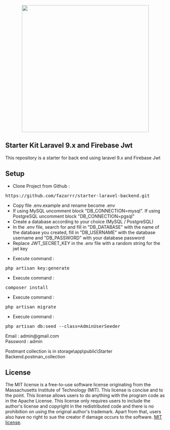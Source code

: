 <p  align="center"><a  href="https://laravel.com"  target="_blank"><img  src="https://raw.githubusercontent.com/laravel/art/master/logo-lockup/5%20SVG/2%20CMYK/1%20Full%20Color/laravel-logolockup-cmyk-red.svg"  width="400"></a></p>

## Starter Kit Laravel 9.x and Firebase Jwt

This repository is a starter for back end using laravel 9.x and Firebase Jwt

## Setup

<ul  dir="auto">  <li>Clone Project from Github :</li>  </ul>  <div  class="highlight highlight-source-shell notranslate position-relative overflow-auto"  dir="auto"  data-snippet-clipboard-copy-content="https://github.com/fazarrr/starter-laravel-backend.git"><pre>https://github.com/fazarrr/starter-laravel-backend.git</pre></div>  <ul  dir="auto">  <li>Copy file .env.example and rename become .env</li>  <li>If using MySQL uncomment block "DB_CONNECTION=mysql". If using PostgreSQL uncomment block "DB_CONNECTION=pgsql"</li>  <li>Create a database according to your choice (MySQL / PostgreSQL)</li>  <li>In the .env file, search for and fill in "DB_DATABASE" with the name of the database you created, fill in "DB_USERNAME" with the database username and "DB_PASSWORD" with your database password</li>  <li>Replace JWT_SECRET_KEY in the .env file with a random string for the jwt key</li>  </ul>  <ul  dir="auto">  <li>Execute command :</li>  </ul>  <div  class="highlight highlight-source-shell notranslate position-relative overflow-auto"  dir="auto"  data-snippet-clipboard-copy-content="php artisan key:generate"><pre>php artisan key:generate</pre></div>  <ul  dir="auto">  <li>Execute command :</li>  </ul>  <div  class="highlight highlight-source-shell notranslate position-relative overflow-auto"  dir="auto"  data-snippet-clipboard-copy-content="https://github.com/fazarrr/starter-laravel-backend.git"><pre>composer install</pre></div>  <ul  dir="auto">  <li>Execute command :</li>  </ul>  <div  class="highlight highlight-source-shell notranslate position-relative overflow-auto"  dir="auto"  data-snippet-clipboard-copy-content="php artisan migrate"><pre>php artisan migrate</pre></div>  <ul  dir="auto">  <li>Execute command :</li>  </ul>  <div  class="highlight highlight-source-shell notranslate position-relative overflow-auto"  dir="auto"  data-snippet-clipboard-copy-content="php artisan db:seed --class=AdminUserSeeder"><pre>php artisan db:seed --class=AdminUserSeeder</pre></div>

<p  dir="auto">Email : admin@gmail.com <br> Password : admin</p>

<p  dir="auto">Postmant collection is in storage\app\public\Starter Backend.postman_collection</p>

## License

<p  dir="auto">The MIT license is a free-to-use software license originating from the Massachusetts Institute of Technology (MIT). This license is concise and to the point. This license allows users to do anything with the program code as in the Apache License. This license only requires users to include the author's license and copyright in the redistributed code and there is no prohibition on using the original author's trademark. Apart from that, users also have no right to sue the creator if damage occurs to the software. <a  href="https://opensource.org/licenses/MIT"  rel="nofollow">MIT license</a>.</p>
